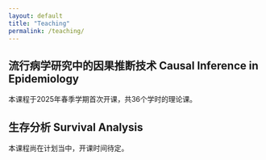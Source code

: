 ```yaml
---
layout: default
title: "Teaching"
permalink: /teaching/
---
```



## 流行病学研究中的因果推断技术 Causal Inference in Epidemiology
本课程于2025年春季学期首次开课，共36个学时的理论课。



## 生存分析 Survival Analysis
本课程尚在计划当中，开课时间待定。
